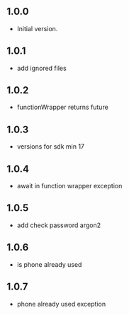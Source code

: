 ## 1.0.0

- Initial version.

## 1.0.1

- add ignored files

## 1.0.2

- functionWrapper returns future


## 1.0.3

- versions for sdk min 17

## 1.0.4

- await in function wrapper exception

## 1.0.5

- add check password argon2

## 1.0.6

- is phone already used

## 1.0.7

- phone already used exception
